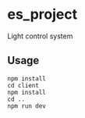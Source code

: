 # es_project
Light control system

## Usage
```
npm install
cd client
npm install
cd ..
npm run dev
```
